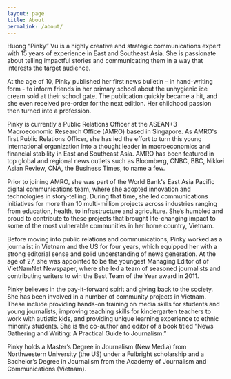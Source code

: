 ```yaml
---
layout: page
title: About
permalink: /about/
---
```


Huong “Pinky” Vu is a highly creative and strategic communications expert with 15 years of experience in East and Southeast Asia. She is passionate about telling impactful stories and communicating them in a way that interests the target audience.

At the age of 10, Pinky published her first news bulletin – in hand-writing form - to inform friends in her primary school about the unhygienic ice cream sold at their school gate. The publication quickly became a hit, and she even received pre-order for the next edition.
Her childhood passion then turned into a profession.

Pinky is currently a Public Relations Officer at the ASEAN+3 Macroeconomic Research Office (AMRO) based in Singapore. As AMRO's first Public Relations Officer, she has led the effort to turn this young international organization into a thought leader in macroeconomics and financial stability in East and Southeast Asia. AMRO has been featured in top global and regional news outlets such as Bloomberg, CNBC, BBC, Nikkei Asian Review, CNA, the Business Times, to name a few.

Prior to joining AMRO, she was part of the World Bank's East Asia Pacific digital communications team, where she adopted innovation and technologies in story-telling. During that time, she led communications initiatives for more than 10 multi-million projects across industries ranging from education, health, to infrastructure and agriculture. She’s humbled and proud to contribute to these projects that brought life-changing impact to some of the most vulnerable communities in her home country, Vietnam.

Before moving into public relations and communications, Pinky worked as a journalist in Vietnam and the US for four years, which equipped her with a strong editorial sense and solid understanding of news generation. At the age of 27, she was appointed to be the youngest Managing Editor of of VietNamNet Newspaper, where she led a team of seasoned journalists and contributing writers to win the Best Team of the Year award in 2011.

Pinky believes in the pay-it-forward spirit and giving back to the society. She has been involved in a number of community projects in Vietnam. These include providing hands-on training on media skills for students and young journalists, improving teaching skills for kindergarten teachers to work with autistic kids, and providing unique learning experience to ethnic minority students. She is the co-author and editor of a book titled “News Gathering and Writing: A Practical Guide to Journalism.”

Pinky holds a Master’s Degree in Journalism (New Media) from Northwestern University (the US) under a Fulbright scholarship and a Bachelor’s Degree in Journalism from the Academy of Journalism and Communications (Vietnam).
